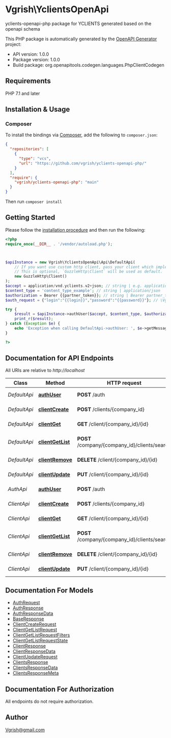 # Vgrish\YclientsOpenApi

yclients-openapi-php package for YCLIENTS generated based on the openapi schema

This PHP package is automatically generated by the [OpenAPI Generator](https://openapi-generator.tech) project:

- API version: 1.0.0
- Package version: 1.0.0
- Build package: org.openapitools.codegen.languages.PhpClientCodegen

## Requirements

PHP 7.1 and later

## Installation & Usage

### Composer

To install the bindings via [Composer](http://getcomposer.org/), add the following to `composer.json`:

```json
{
  "repositories": [
    {
      "type": "vcs",
      "url": "https://github.com/vgrish/yclients-openapi-php/"
    }
  ],
  "require": {
    "vgrish/yclients-openapi-php": "main"
  }
}
```

Then run `composer install`

## Getting Started

Please follow the [installation procedure](#installation--usage) and then run the following:

```php
<?php
require_once(__DIR__ . '/vendor/autoload.php');



$apiInstance = new Vgrish\YclientsOpenApi\Api\DefaultApi(
    // If you want use custom http client, pass your client which implements `GuzzleHttp\ClientInterface`.
    // This is optional, `GuzzleHttp\Client` will be used as default.
    new GuzzleHttp\Client()
);
$accept = application/vnd.yclients.v2+json; // string | e.g. application/vnd.yclients.v2+json
$content_type = 'content_type_example'; // string | application/json
$authorization = Bearer {{partner_token}}; // string | Bearer partner_token
$auth_request = {"login":"{{login}}","password":"{{password}}"}; // \Vgrish\YclientsOpenApi\Model\AuthRequest | 

try {
    $result = $apiInstance->authUser($accept, $content_type, $authorization, $auth_request);
    print_r($result);
} catch (Exception $e) {
    echo 'Exception when calling DefaultApi->authUser: ', $e->getMessage(), PHP_EOL;
}

?>
```

## Documentation for API Endpoints

All URIs are relative to *http://localhost*

Class | Method | HTTP request | Description
------------ | ------------- | ------------- | -------------
*DefaultApi* | [**authUser**](docs/Api/DefaultApi.md#authuser) | **POST** /auth | Авторизовать пользователя
*DefaultApi* | [**clientCreate**](docs/Api/DefaultApi.md#clientcreate) | **POST** /clients/{company_id} | Добавить клиента
*DefaultApi* | [**clientGet**](docs/Api/DefaultApi.md#clientget) | **GET** /client/{company_id}/{id} | Получить клиента
*DefaultApi* | [**clientGetList**](docs/Api/DefaultApi.md#clientgetlist) | **POST** /company/{company_id}/clients/search | Получить список клиентов
*DefaultApi* | [**clientRemove**](docs/Api/DefaultApi.md#clientremove) | **DELETE** /client/{company_id}/{id} | Удалить клиента
*DefaultApi* | [**clientUpdate**](docs/Api/DefaultApi.md#clientupdate) | **PUT** /client/{company_id}/{id} | Редактировать клиента
*AuthApi* | [**authUser**](docs/Api/AuthApi.md#authuser) | **POST** /auth | Авторизовать пользователя
*ClientApi* | [**clientCreate**](docs/Api/ClientApi.md#clientcreate) | **POST** /clients/{company_id} | Добавить клиента
*ClientApi* | [**clientGet**](docs/Api/ClientApi.md#clientget) | **GET** /client/{company_id}/{id} | Получить клиента
*ClientApi* | [**clientGetList**](docs/Api/ClientApi.md#clientgetlist) | **POST** /company/{company_id}/clients/search | Получить список клиентов
*ClientApi* | [**clientRemove**](docs/Api/ClientApi.md#clientremove) | **DELETE** /client/{company_id}/{id} | Удалить клиента
*ClientApi* | [**clientUpdate**](docs/Api/ClientApi.md#clientupdate) | **PUT** /client/{company_id}/{id} | Редактировать клиента


## Documentation For Models

 - [AuthRequest](docs/Model/AuthRequest.md)
 - [AuthResponse](docs/Model/AuthResponse.md)
 - [AuthResponseData](docs/Model/AuthResponseData.md)
 - [BaseResponse](docs/Model/BaseResponse.md)
 - [ClientCreateRequest](docs/Model/ClientCreateRequest.md)
 - [ClientGetListRequest](docs/Model/ClientGetListRequest.md)
 - [ClientGetListRequestFilters](docs/Model/ClientGetListRequestFilters.md)
 - [ClientGetListRequestState](docs/Model/ClientGetListRequestState.md)
 - [ClientResponse](docs/Model/ClientResponse.md)
 - [ClientResponseData](docs/Model/ClientResponseData.md)
 - [ClientUpdateRequest](docs/Model/ClientUpdateRequest.md)
 - [ClientsResponse](docs/Model/ClientsResponse.md)
 - [ClientsResponseData](docs/Model/ClientsResponseData.md)
 - [ClientsResponseMeta](docs/Model/ClientsResponseMeta.md)


## Documentation For Authorization

All endpoints do not require authorization.

## Author

[Vgrish@gmail.com](mailto:vgrish@gmail.com)



